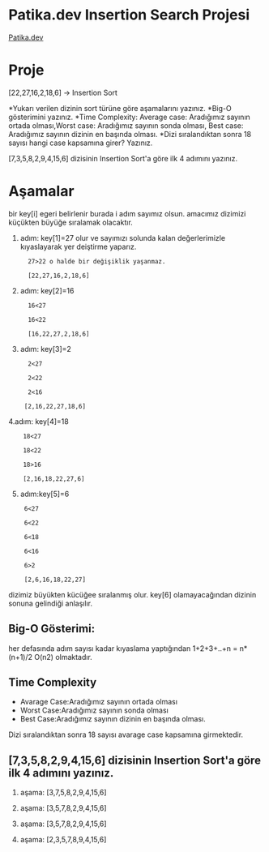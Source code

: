 # Patika.dev Insertion Search Projesi
[Patika.dev](https://www.patika.dev/tr)

# Proje
[22,27,16,2,18,6] -> Insertion Sort

*Yukarı verilen dizinin sort türüne göre aşamalarını yazınız.
*Big-O gösterimini yazınız.
*Time Complexity: Average case: Aradığımız sayının ortada olması,Worst case: Aradığımız sayının sonda olması, Best case: Aradığımız sayının dizinin en başında olması.
*Dizi sıralandıktan sonra 18 sayısı hangi case kapsamına girer? Yazınız.


[7,3,5,8,2,9,4,15,6] dizisinin Insertion Sort'a göre ilk 4 adımını yazınız.

# Aşamalar

bir key[i] egeri belirlenir burada i adım sayımız olsun.
amacımız dizimizi küçükten büyüğe sıralamak olacaktır.

1. adım: key[1]=27 olur ve sayımızı solunda kalan değerlerimizle kıyaslayarak yer deiştirme yaparız.

         27>22 o halde bir değişiklik yaşanmaz.
         
         [22,27,16,2,18,6]

2. adım: key[2]=16

         16<27
         
         16<22
         
         [16,22,27,2,18,6]
         
3. adım: key[3]=2

         2<27
         
         2<22
         
         2<16
         
        [2,16,22,27,18,6]

4.adım: key[4]=18

        18<27
        
        18<22
        
        18>16
        
        [2,16,18,22,27,6]

5. adım:key[5]=6

        6<27
        
        6<22
        
        6<18
        
        6<16
        
        6>2
        
        [2,6,16,18,22,27] 
        
dizimiz büyükten kücüğee sıralanmış olur. key[6] olamayacağından dizinin sonuna gelindiği anlaşılır. 

## Big-O Gösterimi:

her defasında adım sayısı kadar kıyaslama yaptığından 1+2+3+..+n = n*(n+1)/2  O(n2) olmaktadır. 

## Time Complexity
*  Avarage Case:Aradığımız sayının ortada olması
*  Worst Case:Aradığımız sayının sonda olması
*  Best Case:Aradığımız sayının dizinin en başında olması.

 Dizi sıralandıktan sonra 18 sayısı avarage case kapsamına girmektedir.
 
## [7,3,5,8,2,9,4,15,6] dizisinin Insertion Sort'a göre ilk 4 adımını yazınız.


 1. aşama: [3,7,5,8,2,9,4,15,6]
 
 2. aşama: [3,5,7,8,2,9,4,15,6]
 
 3. aşama: [3,5,7,8,2,9,4,15,6]
 
 4. aşama: [2,3,5,7,8,9,4,15,6]
 